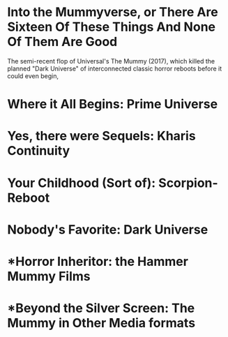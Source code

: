 # **Into the Mummyverse, or There Are Sixteen Of These Things And None Of Them Are Good**

The semi-recent flop of Universal's The Mummy (2017), which killed the planned "Dark Universe" of interconnected classic horror reboots before it could even begin,

# Where it All Begins: Prime Universe

# Yes, there were Sequels: Kharis Continuity

# Your Childhood (Sort of): Scorpion-Reboot

# Nobody's Favorite: Dark Universe

# *Horror Inheritor: the Hammer Mummy Films

# *Beyond the Silver Screen: The Mummy in Other Media formats
